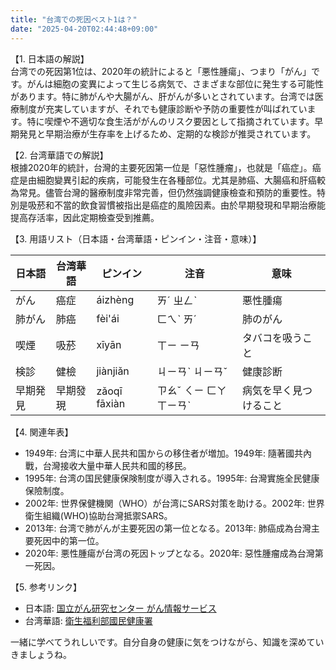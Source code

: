 ```yaml
---
title: "台湾での死因ベスト1は？"
date: "2025-04-20T02:44:48+09:00"
---
```


【1. 日本語の解説】  
台湾での死因第1位は、2020年の統計によると「悪性腫瘍」、つまり「がん」です。がんは細胞の変異によって生じる病気で、さまざまな部位に発生する可能性があります。特に肺がんや大腸がん、肝がんが多いとされています。台湾では医療制度が充実していますが、それでも健康診断や予防の重要性が叫ばれています。特に喫煙や不適切な食生活ががんのリスク要因として指摘されています。早期発見と早期治療が生存率を上げるため、定期的な検診が推奨されています。

【2. 台湾華語での解説】  
根據2020年的統計，台灣的主要死因第一位是「惡性腫瘤」，也就是「癌症」。癌症是由細胞變異引起的疾病，可能發生在各種部位。尤其是肺癌、大腸癌和肝癌較為常見。儘管台灣的醫療制度非常完善，但仍然強調健康檢查和預防的重要性。特別是吸菸和不當的飲食習慣被指出是癌症的風險因素。由於早期發現和早期治療能提高存活率，因此定期檢查受到推薦。

【3. 用語リスト（日本語・台湾華語・ピンイン・注音・意味）】  

| 日本語 | 台湾華語 | ピンイン | 注音 | 意味 |
|--------|----------|----------|------|------|
| がん   | 癌症     | áizhèng  | ㄞˊ ㄓㄥˋ | 悪性腫瘍 |
| 肺がん | 肺癌     | fèi'ái   | ㄈㄟˋ ㄞˊ | 肺のがん |
| 喫煙   | 吸菸     | xīyān    | ㄒㄧ ㄧㄢ | タバコを吸うこと |
| 検診   | 健檢     | jiànjiǎn | ㄐㄧㄢˋ ㄐㄧㄢˇ | 健康診断 |
| 早期発見 | 早期發現 | zǎoqī fāxiàn | ㄗㄠˇ ㄑㄧ ㄈㄚ ㄒㄧㄢˋ | 病気を早く見つけること |

【4. 関連年表】   
- 1949年: 台湾に中華人民共和国からの移住者が増加。1949年: 隨著國共內戰，台灣接收大量中華人民共和國的移民。
- 1995年: 台湾の国民健康保険制度が導入される。1995年: 台灣實施全民健康保險制度。
- 2002年: 世界保健機関（WHO）が台湾にSARS対策を助ける。2002年: 世界衛生組織(WHO)協助台灣抵禦SARS。
- 2013年: 台湾で肺がんが主要死因の第一位となる。2013年: 肺癌成為台灣主要死因中的第一位。
- 2020年: 悪性腫瘍が台湾の死因トップとなる。2020年: 惡性腫瘤成為台灣第一死因。

【5. 参考リンク】  
- 日本語: [国立がん研究センター がん情報サービス](https://ganjoho.jp/)
- 台湾華語: [衛生福利部國民健康署](https://www.hpa.gov.tw/)

一緒に学べてうれしいです。自分自身の健康に気をつけながら、知識を深めていきましょうね。